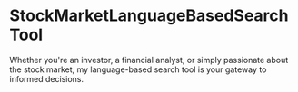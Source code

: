 # StockMarketLanguageBasedSearchTool
Whether you're an investor, a financial analyst, or simply passionate about the stock market, my language-based search tool is your gateway to informed decisions.
